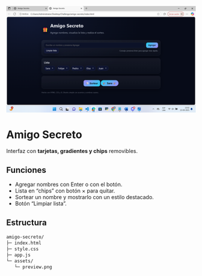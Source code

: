 ![Amigo Secreto](assets/preview.png)

# Amigo Secreto 
Interfaz con **tarjetas, gradientes y chips** removibles.

## Funciones
- Agregar nombres con Enter o con el botón.
- Lista en “chips” con botón × para quitar.
- Sortear un nombre y mostrarlo con un estilo destacado.
- Botón “Limpiar lista”.

## Estructura
```
amigo-secreto/
├─ index.html
├─ style.css
├─ app.js
└─ assets/
   └─ preview.png
```

